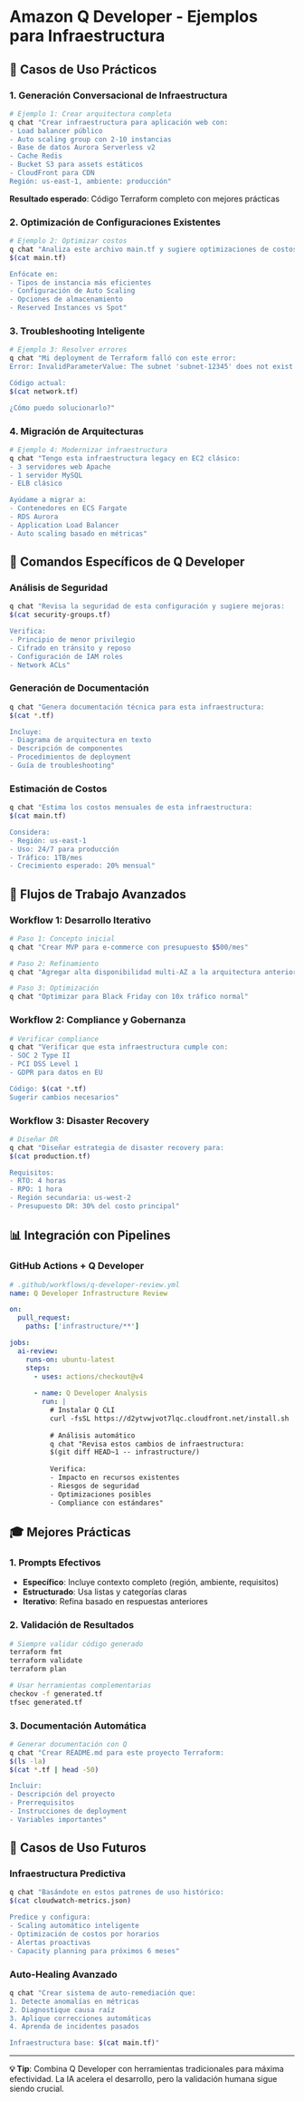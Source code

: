 # Amazon Q Developer - Ejemplos para Infraestructura

## 🎯 Casos de Uso Prácticos

### 1. Generación Conversacional de Infraestructura

```bash
# Ejemplo 1: Crear arquitectura completa
q chat "Crear infraestructura para aplicación web con:
- Load balancer público
- Auto scaling group con 2-10 instancias
- Base de datos Aurora Serverless v2
- Cache Redis
- Bucket S3 para assets estáticos
- CloudFront para CDN
Región: us-east-1, ambiente: producción"
```

**Resultado esperado**: Código Terraform completo con mejores prácticas

### 2. Optimización de Configuraciones Existentes

```bash
# Ejemplo 2: Optimizar costos
q chat "Analiza este archivo main.tf y sugiere optimizaciones de costos:
$(cat main.tf)

Enfócate en:
- Tipos de instancia más eficientes
- Configuración de Auto Scaling
- Opciones de almacenamiento
- Reserved Instances vs Spot"
```

### 3. Troubleshooting Inteligente

```bash
# Ejemplo 3: Resolver errores
q chat "Mi deployment de Terraform falló con este error:
Error: InvalidParameterValue: The subnet 'subnet-12345' does not exist

Código actual:
$(cat network.tf)

¿Cómo puedo solucionarlo?"
```

### 4. Migración de Arquitecturas

```bash
# Ejemplo 4: Modernizar infraestructura
q chat "Tengo esta infraestructura legacy en EC2 clásico:
- 3 servidores web Apache
- 1 servidor MySQL
- ELB clásico

Ayúdame a migrar a:
- Contenedores en ECS Fargate
- RDS Aurora
- Application Load Balancer
- Auto scaling basado en métricas"
```

## 🔧 Comandos Específicos de Q Developer

### Análisis de Seguridad
```bash
q chat "Revisa la seguridad de esta configuración y sugiere mejoras:
$(cat security-groups.tf)

Verifica:
- Principio de menor privilegio
- Cifrado en tránsito y reposo
- Configuración de IAM roles
- Network ACLs"
```

### Generación de Documentación
```bash
q chat "Genera documentación técnica para esta infraestructura:
$(cat *.tf)

Incluye:
- Diagrama de arquitectura en texto
- Descripción de componentes
- Procedimientos de deployment
- Guía de troubleshooting"
```

### Estimación de Costos
```bash
q chat "Estima los costos mensuales de esta infraestructura:
$(cat main.tf)

Considera:
- Región: us-east-1
- Uso: 24/7 para producción
- Tráfico: 1TB/mes
- Crecimiento esperado: 20% mensual"
```

## 🚀 Flujos de Trabajo Avanzados

### Workflow 1: Desarrollo Iterativo
```bash
# Paso 1: Concepto inicial
q chat "Crear MVP para e-commerce con presupuesto $500/mes"

# Paso 2: Refinamiento
q chat "Agregar alta disponibilidad multi-AZ a la arquitectura anterior"

# Paso 3: Optimización
q chat "Optimizar para Black Friday con 10x tráfico normal"
```

### Workflow 2: Compliance y Gobernanza
```bash
# Verificar compliance
q chat "Verificar que esta infraestructura cumple con:
- SOC 2 Type II
- PCI DSS Level 1
- GDPR para datos en EU

Código: $(cat *.tf)
Sugerir cambios necesarios"
```

### Workflow 3: Disaster Recovery
```bash
# Diseñar DR
q chat "Diseñar estrategia de disaster recovery para:
$(cat production.tf)

Requisitos:
- RTO: 4 horas
- RPO: 1 hora
- Región secundaria: us-west-2
- Presupuesto DR: 30% del costo principal"
```

## 📊 Integración con Pipelines

### GitHub Actions + Q Developer
```yaml
# .github/workflows/q-developer-review.yml
name: Q Developer Infrastructure Review

on:
  pull_request:
    paths: ['infrastructure/**']

jobs:
  ai-review:
    runs-on: ubuntu-latest
    steps:
      - uses: actions/checkout@v4
      
      - name: Q Developer Analysis
        run: |
          # Instalar Q CLI
          curl -fsSL https://d2ytvwjvot7lqc.cloudfront.net/install.sh | bash
          
          # Análisis automático
          q chat "Revisa estos cambios de infraestructura:
          $(git diff HEAD~1 -- infrastructure/)
          
          Verifica:
          - Impacto en recursos existentes
          - Riesgos de seguridad
          - Optimizaciones posibles
          - Compliance con estándares"
```

## 🎓 Mejores Prácticas

### 1. Prompts Efectivos
- **Específico**: Incluye contexto completo (región, ambiente, requisitos)
- **Estructurado**: Usa listas y categorías claras
- **Iterativo**: Refina basado en respuestas anteriores

### 2. Validación de Resultados
```bash
# Siempre validar código generado
terraform fmt
terraform validate
terraform plan

# Usar herramientas complementarias
checkov -f generated.tf
tfsec generated.tf
```

### 3. Documentación Automática
```bash
# Generar documentación con Q
q chat "Crear README.md para este proyecto Terraform:
$(ls -la)
$(cat *.tf | head -50)

Incluir:
- Descripción del proyecto
- Prerrequisitos
- Instrucciones de deployment
- Variables importantes"
```

## 🔮 Casos de Uso Futuros

### Infraestructura Predictiva
```bash
q chat "Basándote en estos patrones de uso histórico:
$(cat cloudwatch-metrics.json)

Predice y configura:
- Scaling automático inteligente
- Optimización de costos por horarios
- Alertas proactivas
- Capacity planning para próximos 6 meses"
```

### Auto-Healing Avanzado
```bash
q chat "Crear sistema de auto-remediación que:
1. Detecte anomalías en métricas
2. Diagnostique causa raíz
3. Aplique correcciones automáticas
4. Aprenda de incidentes pasados

Infraestructura base: $(cat main.tf)"
```

---

**💡 Tip**: Combina Q Developer con herramientas tradicionales para máxima efectividad. La IA acelera el desarrollo, pero la validación humana sigue siendo crucial.
